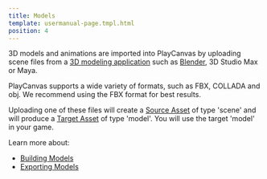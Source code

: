```yaml
---
title: Models
template: usermanual-page.tmpl.html
position: 4
---
```


3D models and animations are imported into PlayCanvas by uploading scene files from a [3D modeling application][1] such as [Blender][2], 3D Studio Max or Maya.

PlayCanvas supports a wide variety of formats, such as FBX, COLLADA and obj. We recommend using the FBX format for best results.

Uploading one of these files will create a [Source Asset][3] of type 'scene' and will produce a [Target Asset][4] of type 'model'. You will use the target 'model' in your game.

Learn more about:

* [Building Models][5]
* [Exporting Models][6]

[1]: /user-manual/assets/models/building
[2]: http://blender.org/
[3]: /user-manual/glossary#source_asset
[4]: /user-manual/glossary/#target_asset
[5]: /user-manual/assets/models/building
[6]: /user-manual/assets/models/exporting

